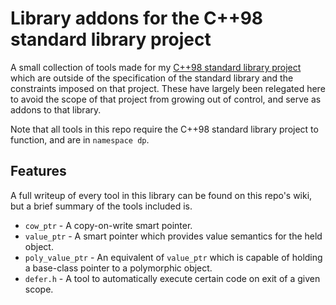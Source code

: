 # Library addons for the C++98 standard library project

A small collection of tools made for my [C++98 standard library project](https://github.com/DryPerspective/Cpp98_Library) which are outside of the specification of the standard library and the constraints imposed on that project. These have largely been relegated here to avoid the scope of that project from growing out of control, and serve as addons to that library.

Note that all tools in this repo require the C++98 standard library project to function, and are in `namespace dp`. 

## Features

A full writeup of every tool in this library can be found on this repo's wiki, but a brief summary of the tools included is.

* `cow_ptr` - A copy-on-write smart pointer.
* `value_ptr` - A smart pointer which provides value semantics for the held object.
* `poly_value_ptr` - An equivalent of `value_ptr` which is capable of holding a base-class pointer to a polymorphic object.
* `defer.h` - A tool to automatically execute certain code on exit of a given scope.